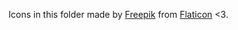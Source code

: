 Icons in this folder made by [Freepik](https://www.freepik.com) from [Flaticon](https://www.flaticon.com/) <3.
